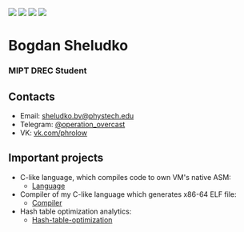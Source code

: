 <p align="left">
    <img src="https://img.shields.io/badge/Age-18-blue" />
    <img src="https://img.shields.io/badge/Focus-System%20Programming-darkgreen" />
    <img src="https://img.shields.io/badge/Lives-Russia-darkblue" />
    <img src="https://img.shields.io/badge/Languages-English%20%26%20Russian-red" />
</p>



<h1 align="left">Bogdan Sheludko </h1>
<h3 align="left">MIPT DREC Student </h3>

## Contacts
* Email: [sheludko.bv@phystech.edu](mailto:sheludko.bv@phystech.edu)
* Telegram: [@operation_overcast](https://telegram.me/operation_overcast)
* VK: [vk.com/phrolow](https://vk.com/phrolow)

## Important projects

* C-like language, which compiles code to own VM's native ASM:
    * [Language](https://github.com/phrolow/Language)
* Compiler of my C-like language which generates x86-64 ELF file:
    * [Compiler](https://github.com/phrolow/Compiler)
* Hash table optimization analytics:
    * [Hash-table-optimization](https://github.com/phrolow/Hash-table-optimization)
